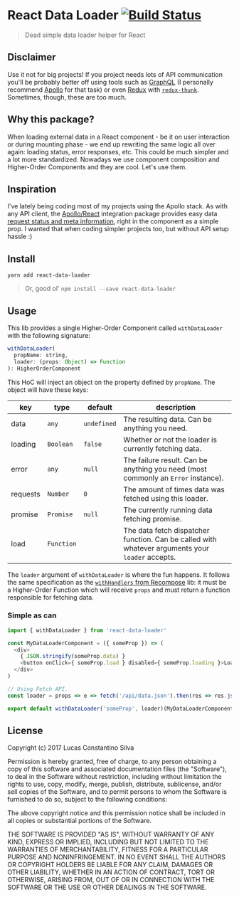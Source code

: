 # React Data Loader [![Build Status](https://travis-ci.org/lucasconstantino/react-data-loader.svg?branch=master)](https://travis-ci.org/lucasconstantino/react-data-loader)

> Dead simple data loader helper for React

## Disclaimer

Use it not for big projects! If you project needs lots of API communication you'll be probably better off using tools such as [GraphQL](http://graphql.org/) (I personally recommend [Apollo](https://www.apollodata.com/) for that task) or even [Redux](http://redux.js.org/) with [`redux-thunk`](https://github.com/gaearon/redux-thunk). Sometimes, though, these are too much.

## Why this package?

When loading external data in a React component - be it on user interaction or during mounting phase - we end up rewriting the same logic all over again: loading status, error responses, etc. This could be much simpler and a lot more standardized. Nowadays we use component composition and Higher-Order Components and they are cool. Let's use them.

## Inspiration

I've lately being coding most of my projects using the Apollo stack. As with any API client, the [Apollo/React](https://github.com/apollographql/react-apollo) integration package provides easy data [request status and meta information](http://dev.apollodata.com/react/queries.html#default-result-props), right in the component as a simple prop. I wanted that when coding simpler projects too, but without API setup hassle :)

## Install

`yarn add react-data-loader`

> Or, good ol' `npm install --save react-data-loader`

## Usage

This lib provides a single Higher-Order Component called `withDataLoader` with the following signature:

```js
withDataLoader(
  propName: string,
  loader: (props: Object) => Function
): HigherOrderComponent
```

This HoC will inject an object on the property defined by `propName`. The object will have these keys:

key  | type | default | description
-----|------|---------|------------
data | `any` | `undefined` | The resulting data. Can be anything you need.
loading | `Boolean` | `false` | Whether or not the loader is currently fetching data.
error | `any` | `null` | The failure result. Can be anything you need (most commonly an `Error` instance).
requests | `Number` | `0` | The amount of times data was fetched using this loader.
promise | `Promise` | `null` | The currently running data fetching promise.
load | `Function` | | The data fetch dispatcher function. Can be called with whatever arguments your `loader` accepts.

The `loader` argument of `withDataLoader` is where the fun happens. It follows the same specification as the [`withHandlers` from Recompose](https://github.com/acdlite/recompose/blob/master/docs/API.md#withhandlers) lib: it must be a Higher-Order Function which will receive `props` and must return a function responsible for fetching data.

### Simple as can

```js
import { withDataLoader } from 'react-data-loader'

const MyDataLoaderComponent = ({ someProp }) => (
  <div>
    { JSON.stringify(someProp.data) }
    <button onClick={ someProp.load } disabled={ someProp.loading }>Load!</button>
  </div>
)

// Using Fetch API.
const loader = props => e => fetch('/api/data.json').then(res => res.json())

export default withDataLoader('someProp', loader)(MyDataLoaderComponent)
```

## License

Copyright (c) 2017 Lucas Constantino Silva

Permission is hereby granted, free of charge, to any person obtaining a copy of
this software and associated documentation files (the "Software"), to deal in
the Software without restriction, including without limitation the rights to
use, copy, modify, merge, publish, distribute, sublicense, and/or sell copies
of the Software, and to permit persons to whom the Software is furnished to do
so, subject to the following conditions:

The above copyright notice and this permission notice shall be included in all
copies or substantial portions of the Software.

THE SOFTWARE IS PROVIDED "AS IS", WITHOUT WARRANTY OF ANY KIND, EXPRESS OR
IMPLIED, INCLUDING BUT NOT LIMITED TO THE WARRANTIES OF MERCHANTABILITY,
FITNESS FOR A PARTICULAR PURPOSE AND NONINFRINGEMENT. IN NO EVENT SHALL THE
AUTHORS OR COPYRIGHT HOLDERS BE LIABLE FOR ANY CLAIM, DAMAGES OR OTHER
LIABILITY, WHETHER IN AN ACTION OF CONTRACT, TORT OR OTHERWISE, ARISING FROM,
OUT OF OR IN CONNECTION WITH THE SOFTWARE OR THE USE OR OTHER DEALINGS IN THE
SOFTWARE.
